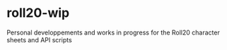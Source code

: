 # roll20-wip
Personal developpements and works in progress for the Roll20 character sheets and API scripts
